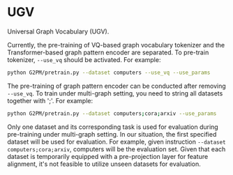 # UGV
Universal Graph Vocabulary (UGV).

Currently, the pre-training of VQ-based graph vocabulary tokenizer and the Transformer-based graph pattern encoder are separated. To pre-train tokenizer, `--use_vq` should be activated. For example:

```bash
python G2PM/pretrain.py --dataset computers --use_vq --use_params
```

The pre-training of graph pattern encoder can be conducted after removing `--use_vq`. To train under multi-graph setting, you need to string all datasets together with ';'. For example:

```bash
python G2PM/pretrain.py --dataset computers;cora;arxiv --use_params
```

Only one dataset and its corresponding task is used for evaluation during pre-training under multi-graph setting. In our situation, the first specified dataset will be used for evaluation. For example, given instruction `--dataset computers;cora;arxiv`, computers will be the evaluation set. Given that each dataset is temporarily equipped with a pre-projection layer for feature alignment, it's not feasible to utilize unseen datasets for evaluation. 
